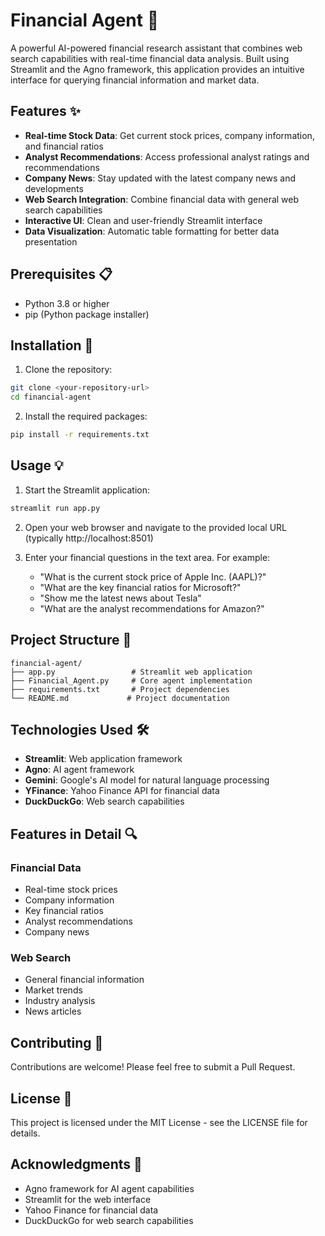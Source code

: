 # Financial Agent 🤖

A powerful AI-powered financial research assistant that combines web search capabilities with real-time financial data analysis. Built using Streamlit and the Agno framework, this application provides an intuitive interface for querying financial information and market data.

## Features ✨

- **Real-time Stock Data**: Get current stock prices, company information, and financial ratios
- **Analyst Recommendations**: Access professional analyst ratings and recommendations
- **Company News**: Stay updated with the latest company news and developments
- **Web Search Integration**: Combine financial data with general web search capabilities
- **Interactive UI**: Clean and user-friendly Streamlit interface
- **Data Visualization**: Automatic table formatting for better data presentation

## Prerequisites 📋

- Python 3.8 or higher
- pip (Python package installer)

## Installation 🚀

1. Clone the repository:
```bash
git clone <your-repository-url>
cd financial-agent
```

2. Install the required packages:
```bash
pip install -r requirements.txt
```

## Usage 💡

1. Start the Streamlit application:
```bash
streamlit run app.py
```

2. Open your web browser and navigate to the provided local URL (typically http://localhost:8501)

3. Enter your financial questions in the text area. For example:
   - "What is the current stock price of Apple Inc. (AAPL)?"
   - "What are the key financial ratios for Microsoft?"
   - "Show me the latest news about Tesla"
   - "What are the analyst recommendations for Amazon?"

## Project Structure 📁

```
financial-agent/
├── app.py                 # Streamlit web application
├── Financial_Agent.py     # Core agent implementation
├── requirements.txt       # Project dependencies
└── README.md             # Project documentation
```

## Technologies Used 🛠

- **Streamlit**: Web application framework
- **Agno**: AI agent framework
- **Gemini**: Google's AI model for natural language processing
- **YFinance**: Yahoo Finance API for financial data
- **DuckDuckGo**: Web search capabilities

## Features in Detail 🔍

### Financial Data
- Real-time stock prices
- Company information
- Key financial ratios
- Analyst recommendations
- Company news

### Web Search
- General financial information
- Market trends
- Industry analysis
- News articles

## Contributing 🤝

Contributions are welcome! Please feel free to submit a Pull Request.

## License 📄

This project is licensed under the MIT License - see the LICENSE file for details.

## Acknowledgments 🙏

- Agno framework for AI agent capabilities
- Streamlit for the web interface
- Yahoo Finance for financial data
- DuckDuckGo for web search capabilities 
